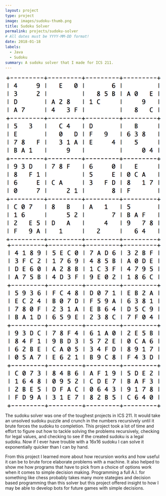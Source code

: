 ```yaml
---
layout: project
type: project
image: images/sudoku-thumb.png
title: Sudoku Solver
permalink: projects/sudoku-solver
# All dates must be YYYY-MM-DD format!
date: 2018-01-18
labels:
  - Java
  - Sudoku
summary: A sudoku solver that I made for ICS 211.
---
```

<div class="ui small rounded images">
  <img class="ui image" src="../images/sudoku-unsolved.png">
  <img class="ui image" src="../images/sudoku-sol.png">
</div>

The sudoku solver was one of the toughest projects in ICS 211. It would take an unsolved sudoku puzzle and crunch in the numbers recursively until it brute forces the sudoku to completion. This project took a lot of time and effort to figure out how to tackle solving the problems recursively, checking for legal values, and checking to see if the created sudoku is a legal sudoku. Now if I ever have trouble with a 16x16 sudoku I can solve it exponentially quicker than I can by hand.

From this project I learned more about how recursion works and how useful it can be to brute force elaborate problems with a machine. It also helped to show me how programs that have to pick from a choice of options work when it comes to simple decision making. Programming a full A.I. for something like chess probably takes many more stategies and decision based programming than this solver but this project offered insight to how I may be able to develop bots for future games with simple decisions. 


